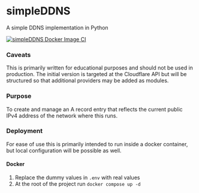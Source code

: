 # simpleDDNS
A simple DDNS implementation in Python

[![simpleDDNS Docker Image CI](https://github.com/GarrettIsCommitting/simpleDDNS/actions/workflows/docker-image.yaml/badge.svg?branch=main)](https://github.com/GarrettIsCommitting/simpleDDNS/actions/workflows/docker-image.yaml)

### Caveats
This is primarily written for educational purposes 
and should not be used in production.
The initial version is targeted at the Cloudflare API
but will be structured so that additional providers 
may be added as modules.

### Purpose
To create and manage an A record entry that reflects the
current public IPv4 address of the network where this runs.

### Deployment
For ease of use this is primarily intended to run inside
a docker container, but local configuration will be possible as well.

#### Docker
1. Replace the dummy values in `.env` with real values
2. At the root of the project run `docker compose up -d`
